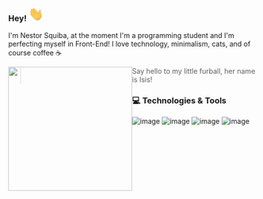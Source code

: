 ### Hey! <img src="https://raw.githubusercontent.com/ABSphreak/ABSphreak/master/gifs/Hi.gif" width="30px">
I'm Nestor Squiba, at the moment I'm a programming student and I'm perfecting myself in Front-End! I love technology, minimalism, cats, and of course coffee ☕

<img align="left" src="https://instagram.faju1-1.fna.fbcdn.net/v/t51.2885-15/328602442_3319352941662062_1074445166756712992_n.jpg?stp=dst-jpg_e35&_nc_ht=instagram.faju1-1.fna.fbcdn.net&_nc_cat=102&_nc_ohc=pRjkcdZnJUcAX9NuuXt&edm=ACWDqb8BAAAA&ccb=7-5&ig_cache_key=MzAzMDg4ODA5OTA0ODA3NTUzMA%3D%3D.2-ccb7-5&oh=00_AfAIIchSkisYMuZl840dMEI7VLGnbr7lehjq6szCZfMkGA&oe=64063F17&_nc_sid=1527a3" width="250" height="250"> 

> Say hello to my little furball, her name is Isis!

### 💻 Technologies & Tools
![image](https://img.shields.io/badge/CSS3-1572B6?style=for-the-badge&logo=css3&logoColor=white)
![image](https://img.shields.io/badge/HTML5-E34F26?style=for-the-badge&logo=html5&logoColor=white)
![image](https://img.shields.io/badge/GIT-E44C30?style=for-the-badge&logo=git&logoColor=white)
![image](https://img.shields.io/badge/JavaScript-323330?style=for-the-badge&logo=javascript&logoColor=F7DF1E)

<!--
**nestorsquiba/nestorsquiba** is a ✨ _special_ ✨ repository because its `README.md` (this file) appears on your GitHub profile.

Here are some ideas to get you started:

- 🔭 I’m currently working on ...
- 🌱 I’m currently learning ...
- 👯 I’m looking to collaborate on ...
- 🤔 I’m looking for help with ...
- 💬 Ask me about ...
- 📫 How to reach me: ...
- 😄 Pronouns: ...
- ⚡ Fun fact: ...
-->

